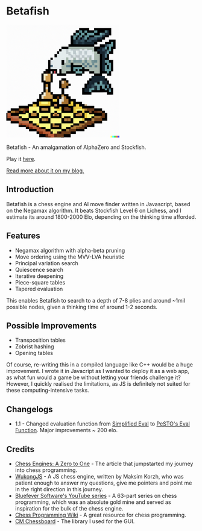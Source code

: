 # Betafish

<img src="cover.png" alt="Betafish" width="300"/>

Betafish - An amalgamation of AlphaZero and Stockfish.

Play it [here](https://betafish.gavinong.com).

[Read more about it on my blog.](https://gavinong.com/projects/betafish)

## Introduction

Betafish is a chess engine and AI move finder written in Javascript, based on the Negamax algorithm. It beats Stockfish Level 6 on Lichess, and I estimate its around 1800-2000 Elo, depending on the thinking time afforded.

## Features

- Negamax algorithm with alpha-beta pruning
- Move ordering using the MVV-LVA heuristic
- Principal variation search
- Quiescence search
- Iterative deepening
- Piece-square tables
- Tapered evaluation

This enables Betafish to search to a depth of 7-8 plies and around ~1mil possible nodes, given a thinking time of around 1-2 seconds.

## Possible Improvements

- Transposition tables
- Zobrist hashing
- Opening tables

Of course, re-writing this in a compiled language like C++ would be a huge improvement. I wrote it in Javacript as I wanted to deploy it as a web app, as what fun would a game be without letting your friends challenge it? However, I quickly realised the limitations, as JS is definitely not suited for these computing-intensive tasks.

## Changelogs
- 1.1 - Changed evaluation function from [Simplified Eval](https://www.chessprogramming.org/Simplified_Evaluation_Function) to [PeSTO's Eval Function](https://www.chessprogramming.org/PeSTO%27s_Evaluation_Function). Major improvements ~ 200 elo.

## Credits

- [Chess Engines: A Zero to One](https://www.chessengines.org/) - The article that jumpstarted my journey into chess programming.
- [WukongJS](https://github.com/maksimKorzh/wukongJS) - A JS chess engine, written by Maksim Korzh, who was patient enough to answer my questions, give me pointers and point me in the right direction in this journey.
- [Bluefever Software's YouTube series](https://www.youtube.com/watch?v=2eA0bD3wV3Q&list=PLZ1QII7yudbe4gz2gh9BCI6VDA-xafLog) - A 63-part series on chess programming, which was an absolute gold mine and served as inspiration for the bulk of the chess engine.
- [Chess Programming Wiki](https://www.chessprogramming.org/Main_Page) - A great resource for chess programming.
- [CM Chessboard](https://github.com/shaack/cm-chessboard) - The library I used for the GUI.
